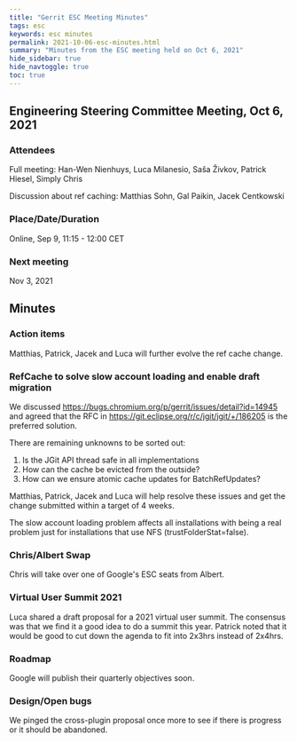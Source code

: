 ```yaml
---
title: "Gerrit ESC Meeting Minutes"
tags: esc
keywords: esc minutes
permalink: 2021-10-06-esc-minutes.html
summary: "Minutes from the ESC meeting held on Oct 6, 2021"
hide_sidebar: true
hide_navtoggle: true
toc: true
---
```




## Engineering Steering Committee Meeting, Oct 6, 2021

### Attendees

Full meeting: Han-Wen Nienhuys, Luca Milanesio, Saša Živkov, Patrick Hiesel, Simply Chris

Discussion about ref caching: Matthias Sohn, Gal Paikin, Jacek Centkowski

### Place/Date/Duration

Online, Sep 9, 11:15 - 12:00 CET

### Next meeting

Nov 3, 2021

## Minutes

### Action items

Matthias, Patrick, Jacek and Luca will further evolve the ref cache change.

### RefCache to solve slow account loading and enable draft migration

We discussed https://bugs.chromium.org/p/gerrit/issues/detail?id=14945 and agreed that
the RFC in https://git.eclipse.org/r/c/jgit/jgit/+/186205 is the preferred solution.

There are remaining unknowns to be sorted out:
1) Is the JGit API thread safe in all implementations
2) How can the cache be evicted from the outside?
3) How can we ensure atomic cache updates for BatchRefUpdates?

Matthias, Patrick, Jacek and Luca will help resolve these issues and get the change submitted
within a target of 4 weeks.

The slow account loading problem affects all installations with being a real problem just for
installations that use NFS (trustFolderStat=false).

### Chris/Albert Swap

Chris will take over one of Google's ESC seats from Albert.

### Virtual User Summit 2021

Luca shared a draft proposal for a 2021 virtual user summit. The consensus was that we find
it a good idea to do a summit this year. Patrick noted that it would be good to cut down the
agenda to fit into 2x3hrs instead of 2x4hrs.

### Roadmap

Google will publish their quarterly objectives soon.

### Design/Open bugs

We pinged the cross-plugin proposal once more to see if there is progress or it should be
abandoned.

